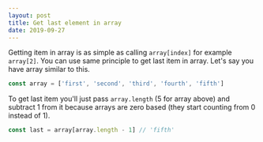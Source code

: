 ```yaml
---
layout: post
title: Get last element in array
date: 2019-09-27
---
```


Getting item in array is as simple as calling `array[index]` for example `array[2]`. You can use same principle to get last item in array. Let's say you have array similar to this.

```js
const array = ['first', 'second', 'third', 'fourth', 'fifth']
```

To get last item you'll just pass `array.length` (5 for array above) and subtract 1 from it because arrays are zero based (they start counting from 0 instead of 1).

```js
const last = array[array.length - 1] // 'fifth'
```
